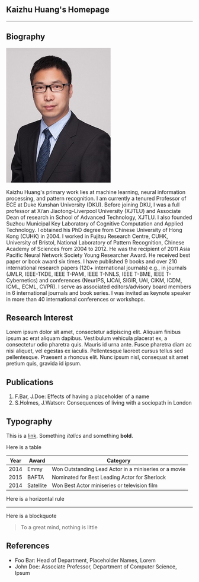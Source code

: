 
## Kaizhu Huang's Homepage
---
## Biography

<img class="profile-picture" src="css/KHuang_SS.jpg">

Kaizhu Huang's primary work lies at machine learning, neural information processing, and pattern recognition. I am currently a tenured Professor of ECE at Duke Kunshan University (DKU). Before joining DKU, I was a full professor at Xi’an Jiaotong-Liverpool University (XJTLU) and Associate Dean of research in School of Advanced Technology, XJTLU. I also founded Suzhou Municipal Key Laboratory of Cognitive Computation and Applied Technology. I obtained his PhD degree from Chinese University of Hong Kong (CUHK) in 2004. I worked in Fujitsu Research Centre, CUHK, University of Bristol, National Laboratory of Pattern Recognition, Chinese Academy of Sciences from 2004 to 2012. He was the recipient of 2011 Asia Pacific Neural Network Society Young Researcher Award. He received best paper or book award six times. I have published 9 books and over 210 international research papers (120+ international journals) e.g., in journals (JMLR, IEEE-TKDE, IEEE T-PAMI, IEEE T-NNLS, IEEE T-BME, IEEE T-Cybernetics) and conferences (NeurIPS, IJCAI, SIGIR, UAI, CIKM, ICDM, ICML, ECML, CVPR). I serve as associated editors/advisory board members in 6 international journals and book series. I was invited as keynote speaker in more than 40 international conferences or workshops.

## Research Interest

Lorem ipsum dolor sit amet, consectetur adipiscing elit. Aliquam finibus ipsum ac erat aliquam dapibus. Vestibulum vehicula placerat ex, a consectetur odio pharetra quis. Mauris id urna ante. Fusce pharetra diam ac nisi aliquet, vel egestas ex iaculis. Pellentesque laoreet cursus tellus sed pellentesque. Praesent a rhoncus elit. Nunc ipsum nisl, consequat sit amet pretium quis, gravida id ipsum.

## Publications

1. F.Bar, J.Doe: Effects of having a placeholder of a name
2. S.Holmes, J.Watson: Consequences of living with a sociopath in London

## Typography

This is a [link](http://google.com). Something *italics* and something **bold**.

Here is a table

Year | Award | Category
-----|-------|--------
2014 | Emmy  | Won Outstanding Lead Actor in a miniseries or a movie
2015 | BAFTA | Nominated for Best Leading Actor for Sherlock
2014 | Satellite | Won Best Actor miniseries or television film

Here is a horizontal rule

---

Here is a blockquote

> To a great mind, nothing is little

## References

* Foo Bar: Head of Department, Placeholder Names, Lorem
* John Doe: Associate Professor, Department of Computer Science, Ipsum
